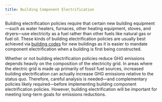 ```yaml
---
title: Building Component Electrification
---
```

Building electrification policies require that certain new building equipment—such as water heaters, furnaces, other heating equipment, stoves, and dryers—use electricity as a fuel rather than other fuels like natural gas or fuel oil.  These kinds of building electrification policies are usually best achieved via [building codes](building-energy-efficiency-standards) for new buildings as it is easier to mandate component electrification when a building is first being constructed.

Whether or not building electrification policies reduce GHG emissions depends heavily on the composition of the electricity grid.  In areas where the electric grid is made up primarily of fossil fuel sources, increased building electrification can actually increase GHG emissions relative to the status quo.  Therefore, careful analysis is needed—and complementary policies likely required—before implementing building component electrification policies.  However, building electrification will be important for meeting long-term goals for emissions reductions.
